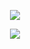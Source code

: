 <p align="center"><img src="https://github.com/Dmytrenko-Roman/pictures-gifs/blob/main/pictures/7C9E4B27-7B97-4BA5-81A0-B6656562FA2A.png" /></p>

<p align="center"><img src="https://github.com/Dmytrenko-Roman/pictures-gifs/blob/main/gifs/arthas.ForAllREADMEs.gif" /></p>
